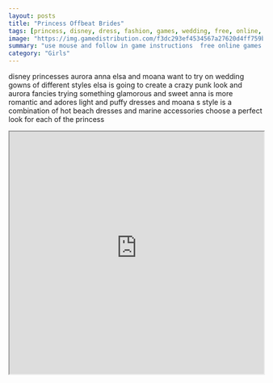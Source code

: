 ```yaml
---
layout: posts
title: "Princess Offbeat Brides"
tags: [princess, disney, dress, fashion, games, wedding, free, online, games, oyna, game, free, games, play, play, games]
image: "https://img.gamedistribution.com/f3dc293ef4534567a27620d4ff759b2b-512x384.jpeg"
summary: "use mouse and follow in game instructions  free online games oyna game free games play play games"
category: "Girls"
---
```


disney princesses aurora anna elsa and moana want to try on wedding gowns of different styles elsa is going to create a crazy punk look and aurora fancies trying something glamorous and sweet anna is more romantic and adores light and puffy dresses and moana s style is a combination of hot beach dresses and marine accessories choose a perfect look for each of the princess

<iframe width="100%" height="480px;" src="https://html5.gamedistribution.com/f3dc293ef4534567a27620d4ff759b2b/"></iframe>